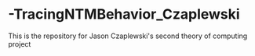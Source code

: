 # -TracingNTMBehavior_Czaplewski
This is the repository for Jason Czaplewski's second theory of computing project
